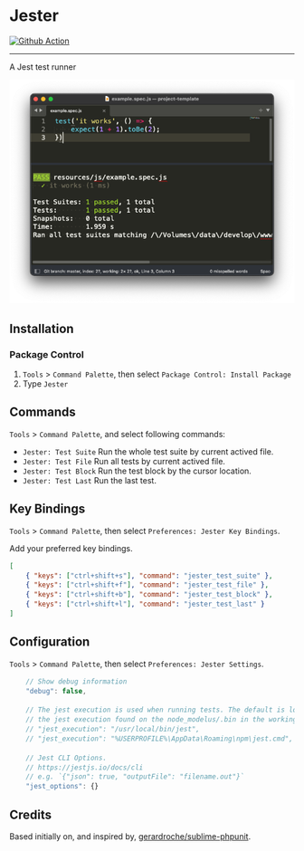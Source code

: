 # Jester

[![Github Action](https://github.com/absszero/sublime-jester/workflows/build/badge.svg)](https://github.com/absszero/sublime-jester/actions)

------------

A Jest test runner

![example](example.png)

## Installation

### Package Control

1. `Tools`  > `Command Palette`, then select `Package Control: Install Package`
2. Type `Jester`



## Commands

`Tools`  > `Command Palette`, and select following commands:

- `Jester: Test Suite` Run the whole test suite by current actived file.
- `Jester: Test File` Run all tests by current actived file.
- `Jester: Test Block` Run the test block by the cursor location.
- `Jester: Test Last` Run the last test.



## Key Bindings

`Tools`  > `Command Palette`, then select `Preferences: Jester Key Bindings`.

Add your preferred key bindings.

```json
[
    { "keys": ["ctrl+shift+s"], "command": "jester_test_suite" },
    { "keys": ["ctrl+shift+f"], "command": "jester_test_file" },
    { "keys": ["ctrl+shift+b"], "command": "jester_test_block" },
    { "keys": ["ctrl+shift+l"], "command": "jester_test_last" }
]
```



## Configuration

`Tools`  > `Command Palette`, then select `Preferences: Jester Settings`.

```javascript
    // Show debug information
    "debug": false,

    // The jest execution is used when running tests. The default is looking for
    // the jest execution found on the node_modelus/.bin in the working directories.
    // "jest_execution": "/usr/local/bin/jest",
    // "jest_execution": "%USERPROFILE%\AppData\Roaming\npm\jest.cmd",

    // Jest CLI Options.
    // https://jestjs.io/docs/cli
    // e.g. `{"json": true, "outputFile": "filename.out"}`
    "jest_options": {}
```




## Credits

Based initially on, and inspired by, [gerardroche/sublime-phpunit](https://github.com/gerardroche/sublime-phpunit/).

